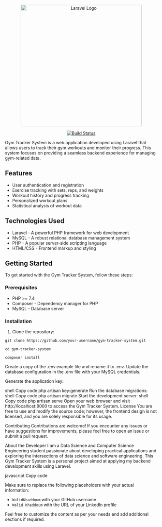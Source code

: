 <p align="center"><a href="https://laravel.com" target="_blank"><img src="https://g.top4top.io/p_269530tm81.png" width="400" alt="Laravel Logo"></a></p>

<p align="center">
    <a href="https://github.com/walidkhaddoum"><img src="https://github.com/laravel/framework/workflows/tests/badge.svg" alt="Build Status"></a>
</p>

Gym Tracker System is a web application developed using Laravel that allows users to track their gym workouts and monitor their progress. This system focuses on providing a seamless backend experience for managing gym-related data.

## Features

- User authentication and registration
- Exercise tracking with sets, reps, and weights
- Workout history and progress tracking
- Personalized workout plans
- Statistical analysis of workout data

## Technologies Used

- Laravel - A powerful PHP framework for web development
- MySQL - A robust relational database management system
- PHP - A popular server-side scripting language
- HTML/CSS - Frontend markup and styling

## Getting Started

To get started with the Gym Tracker System, follow these steps:

### Prerequisites

- PHP >= 7.4
- Composer - Dependency manager for PHP
- MySQL - Database server

### Installation

1. Clone the repository:

```shell
git clone https://github.com/your-username/gym-tracker-system.git
```
```shell
cd gym-tracker-system
```
```shell
composer install
```
Create a copy of the .env.example file and rename it to .env. Update the database configuration in the .env file with your MySQL credentials.

Generate the application key:

shell
Copy code
php artisan key:generate
Run the database migrations:
shell
Copy code
php artisan migrate
Start the development server:
shell
Copy code
php artisan serve
Open your web browser and visit http://localhost:8000 to access the Gym Tracker System.
License
You are free to use and modify the source code; however, the frontend design is not licensed, and you are solely responsible for its usage.

Contributing
Contributions are welcome! If you encounter any issues or have suggestions for improvements, please feel free to open an issue or submit a pull request.



About the Developer
I am a Data Science and Computer Science Engineering student passionate about developing practical applications and exploring the intersections of data science and software engineering. This Gym Tracker System is a personal project aimed at applying my backend development skills using Laravel.


javascript
Copy code

Make sure to replace the following placeholders with your actual information:

- `WalidKhaddoum` with your GitHub username
- `Walid Khaddoum` with the URL of your LinkedIn profile

Feel free to customize the content as per your needs and add additional sections if required.

